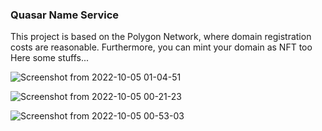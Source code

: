 ### Quasar Name Service
This project is based on the Polygon Network, where domain registration costs are reasonable. Furthermore, you can mint your domain as NFT too
Here some stuffs...

![Screenshot from 2022-10-05 01-04-51](https://user-images.githubusercontent.com/73515250/194104653-8063a0ad-7865-43cc-95db-bae6bbddb2ca.png)

![Screenshot from 2022-10-05 00-21-23](https://user-images.githubusercontent.com/73515250/194104460-40433c79-90ed-424a-b339-7dd6632e417c.png)


![Screenshot from 2022-10-05 00-53-03](https://user-images.githubusercontent.com/73515250/194105590-3d38bb24-a5ac-4bb3-8030-d6430f74eef4.png)
